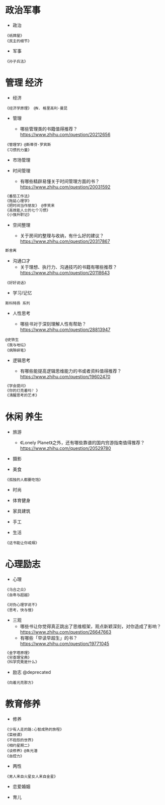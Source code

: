 # 政治军事

- 政治

```
《纸牌屋》
《民主的细节》
```

- 军事

```
《孙子兵法》
```

# 管理 经济

- 经济

```
《经济学原理》 @N. 格里高利·曼昆
```

- 管理

    - 哪些管理类的书籍值得推荐？ https://www.zhihu.com/question/20212656

```
《管理学》@斯蒂芬·罗宾斯
《习惯的力量》
```

- 市场管理

- 时间管理
    - 有哪些精辟易懂关于时间管理方面的书？ https://www.zhihu.com/question/20031592

```js
《番茄工作法》
《拖延心理学》
《把时间当作朋友》 @李笑来
《高效能人士的七个习惯》
《小强升职记》
```

- 空间整理

    - 关于房间的整理与收纳，有什么好的建议？ https://www.zhihu.com/question/20317867

```js
断舍离
```

- 沟通口才
    - 关于理想、执行力、沟通技巧的书籍有哪些推荐？ https://www.zhihu.com/question/20118643

```
《好好说话》
```

- 学习/记忆

```
斯科特扬 系列
```

- 人性思考

    - 哪些书对于深刻理解人性有帮助？https://www.zhihu.com/question/28813947

```
@史铁生
《我与地坛》
《病隙碎笔》
```

- 逻辑思考

    - 有哪些能提高逻辑思维能力的书或者资料值得推荐？https://www.zhihu.com/question/19602470

```js
《学会提问》
《你的灯亮着吗? 》
《清醒思考的艺术》
```


# 休闲 养生

- 旅游

    - 《Lonely Planet》之外，还有哪些靠谱的国内穷游指南值得推荐？https://www.zhihu.com/question/20529780

- 摄影

- 美食

```
《孤独的人都要吃饱》
```

- 时尚

- 体育健身

- 家具建筑

- 手工

- 生活

```
《这书能让你戒烟》 
```

# 心理励志

- 心理

```
《乌合之众》
《自卑与超越》

《对伪心理学说不》
《思考，快与慢》
```

- 三观
    -  哪些书让你觉得真正跳出了思维框架，观点新颖深刻，对你造成了影响？https://www.zhihu.com/question/26647663
    - 有哪些「早读早超生」的书？https://www.zhihu.com/question/19771045
    
```js
《金字塔原理》
《穷查理宝典》
《科学究竟是什么》
```

- 励志 @deprecated

```
《向着光亮那方》
```

# 教育修养

- 修养

```
《少有人走的路:心智成熟的旅程》
《菜根谭》
《不抱怨的世界》
《相约星期二》
《谈修养》@朱光潜
《自控力》
```

- 两性

```
《男人来自火星女人来自金星》
```

- 恋爱婚姻

- 育儿